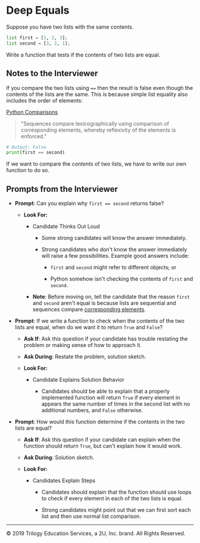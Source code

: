 # Deep Equals

Suppose you have two lists with the same contents.

```python
list first = [1, 2, 3];
list second = [3, 2, 1];
```

Write a function that tests if the contents of two lists are equal.

## Notes to the Interviewer

If you compare the two lists using `==` then the result is false even though the contents of the lists are the same. This is because simple list equality also includes the order of elements:

[Python Comparisons](https://docs.python.org/3/reference/expressions.html#comparisons)
> "Sequences compare lexicographically using comparison of corresponding elements, whereby reflexivity of the elements is enforced."

```python
# Output: False
print(first == second)
```

If we want to compare the _contents_ of two lists, we have to write our own function to do so.

## Prompts from the Interviewer

* **Prompt**: Can you explain why `first == second` returns false?

  * **Look For:**

    * Candidate Thinks Out Loud

      * Some strong candidates will know the answer immediately.

      * Strong candidates who don't know the answer immediately will raise a few possibilities. Example good answers include:

        * `first` and `second` might refer to different objects; or

        * Python somehow isn't checking the contents of `first` and `second`.

    * **Note**: Before moving on, tell the candidate that the reason `first` and `second` aren't equal is because lists are sequential and sequences compare [corresponding elements](https://docs.python.org/3/reference/expressions.html#comparisons).

* **Prompt**: If we write a function to check when the contents of the two lists are equal, when do we want it to return `True` and `False`?

  * **Ask If**: Ask this question if your candidate has trouble restating the problem or making sense of how to approach it.

  * **Ask During**: Restate the problem, solution sketch.

  * **Look For:**

    * Candidate Explains Solution Behavior

      * Candidates should be able to explain that a properly implemented function will return `True` if every element in appears the same number of times in the second list with no additional numbers, and `False` otherwise.

* **Prompt**: How would this function determine if the contents in the two lists are equal?

  * **Ask If**: Ask this question if your candidate can explain when the function should return `True`, but can't explain how it would work.

  * **Ask During**: Solution sketch.

  * **Look For:**

    * Candidates Explain Steps

      * Candidates should explain that the function should use loops to check if every element in each of the two lists is equal.

      * Strong candidates might point out that we can first sort each list and then use normal list comparison.



------

© 2019 Trilogy Education Services, a 2U, Inc. brand. All Rights Reserved.
